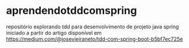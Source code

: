 # aprendendotddcomspring
repositório explorando tdd para desenvolvimento de projeto java spring
iniciado a partir do artigo disponível em <https://medium.com/@josevieiraneto/tdd-com-spring-boot-b5bf7ec725e>
